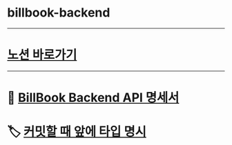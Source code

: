 # billbook-backend

---
# [노션 바로가기](https://www.notion.so/the-books-1d471c958f918010babede90e64da0dd?pvs=4)  
---
# 📘 [BillBook Backend API 명세서](./docs/api.md)  
  
# 🏷️ [커밋할 때 앞에 타입 명시](./docs/type.md)  

